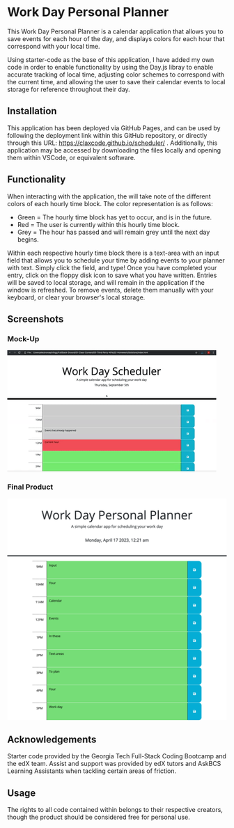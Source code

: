 # Work Day Personal Planner
This Work Day Personal Planner is a calendar application that allows you to save events for each hour of the day, and displays colors for each hour that correspond with your local time.

Using starter-code as the base of this application, I have added my own code in order to enable functionality by using the Day.js libray to enable accurate tracking of local time, adjusting color schemes to correspond with the current time, and allowing the user to save their calendar events to local storage for reference throughout their day.

## Installation

This application has been deployed via GitHub Pages, and can be used by following the deployment link within this GitHub repository, or directly through this URL: https://claxcode.github.io/scheduler/ . Additionally, this application may be accessed by downloading the files locally and opening them within VSCode, or equivalent software.

## Functionality

When interacting with the application, the will take note of the different colors of each hourly time block. The color representation is as follows:

* Green = The hourly time block has yet to occur, and is in the future.
* Red = The user is currently within this hourly time block.
* Grey = The hour has passed and will remain grey until the next day begins.

Within each respective hourly time block there is a text-area with an input field that allows you to schedule your time by adding events to your planner with text. Simply click the field, and type! Once you have completed your entry, click on the floppy disk icon to save what you have written. Entries will be saved to local storage, and will remain in the application if the window is refreshed. To remove events, delete them manually with your keyboard, or clear your browser's local storage.

## Screenshots

### Mock-Up

![Mock-Up provided with codebase](/Assets/05-third-party-apis-homework-demo.gif)

### Final Product

![Finalized Code (taken before 9am)](/Assets/127.0.0.1_5500_index.html.png)

## Acknowledgements

Starter code provided by the Georgia Tech Full-Stack Coding Bootcamp and the edX team. Assist and support was provided by edX tutors and AskBCS Learning Assistants when tackling certain areas of friction.

## Usage

The rights to all code contained within belongs to their respective creators, though the product should be considered free for personal use.